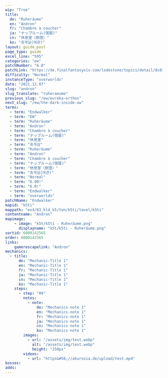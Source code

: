 ```yaml
---
wip: "True"
title:
  de: "Ruheräume"
  en: "Andron"
  fr: "Chambre à coucher"
  ja: "ナップルーム(宿屋)"
  cn: "休息室（旅馆）"
  ko: "휴게실(여관)"
layout: guide_post
page_type: guide
excel_line: "595"
categories: "ew"
patchNumber: "6.0"
patchLink: "https://de.finalfantasyxiv.com/lodestone/topics/detail/8c0146ce7f89035f0f27dcad1edcf30d3037fcf5"
difficulty: "Normal"
instanceType: "overworlds"
date: "2021.12.07"
slug: "andron"
slug_translate: "ruheraeume"
previous_slug: "/ew/eureka-orthos"
next_slug: "/ew/the-dark-inside-ow"
terms:
  - term: "Endwalker"
  - term: "EW"
  - term: "Ruheräume"
  - term: "Andron"
  - term: "Chambre à coucher"
  - term: "ナップルーム(宿屋)"
  - term: "休息室"
  - term: "휴게실"
  - term: "Ruheräume"
  - term: "Andron"
  - term: "Chambre à coucher"
  - term: "ナップルーム(宿屋)"
  - term: "休息室（旅馆）"
  - term: "휴게실(여관)"
  - term: "Normal"
  - term: "6.00!"
  - term: "6.0!"
  - term: "Endwalker"
  - term: "overworlds"
patchName: "Endwalker"
mapid: "k5ti"
mappath: "ex4/03_kld_k5/twn/k5ti/level/k5ti"
contentname: "Andron"
mapimage:
    - image: "k5t/k5ti - Ruheräume.png"
      displayname: "k5t/k5ti - Ruheräume.png"
sortid: 6000142565
order: 6000142565
links:
    gamerescapelink: "Andron"
mechanics:
  - title:
      de: "Mechanic-Title 1"
      en: "Mechanic-Title 1"
      fr: "Mechanic-Title 1"
      ja: "Mechanic-Title 1"
      cn: "Mechanic-Title 1"
      ko: "Mechanic-Title 1"
    steps:
      - step: "09"
        notes:
          - note:
              de: "Mechanics-note 1"
              en: "Mechanics-note 1"
              fr: "Mechanics-note 1"
              ja: "Mechanics-note 1"
              cn: "Mechanics-note 1"
              ko: "Mechanics-note 1"
        images:
          - url: "/assets/img/test.webp"
            alt: "/assets/img/test.webp"
            height: "250px"
        videos:
          - url: "https&#58;//akurosia.de/upload/test.mp4"
bosses:
adds:
---
```

